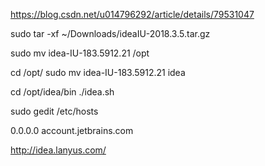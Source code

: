 https://blog.csdn.net/u014796292/article/details/79531047

sudo tar -xf ~/Downloads/ideaIU-2018.3.5.tar.gz

sudo mv idea-IU-183.5912.21 /opt

cd /opt/
sudo mv idea-IU-183.5912.21 idea

cd /opt/idea/bin
./idea.sh


sudo gedit /etc/hosts

0.0.0.0 account.jetbrains.com

http://idea.lanyus.com/